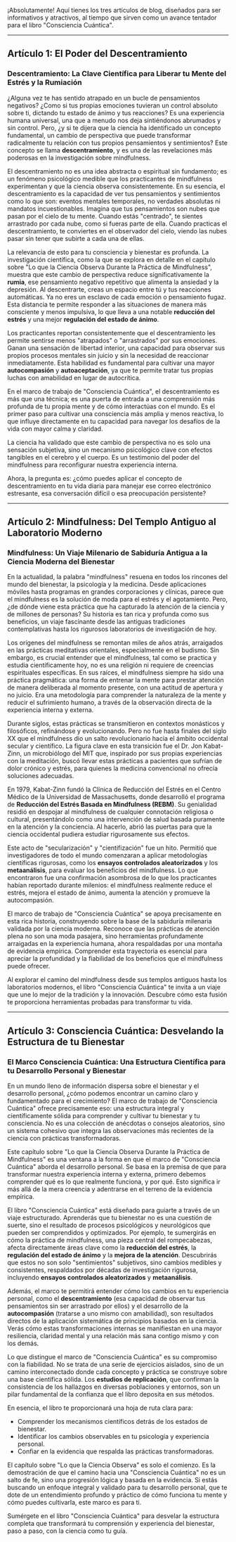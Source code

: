 ¡Absolutamente! Aquí tienes los tres artículos de blog, diseñados para ser informativos y atractivos, al tiempo que sirven como un avance tentador para el libro "Consciencia Cuántica".

---

## Artículo 1: El Poder del Descentramiento

### **Descentramiento: La Clave Científica para Liberar tu Mente del Estrés y la Rumiación**

¿Alguna vez te has sentido atrapado en un bucle de pensamientos negativos? ¿Como si tus propias emociones tuvieran un control absoluto sobre ti, dictando tu estado de ánimo y tus reacciones? Es una experiencia humana universal, una que a menudo nos deja sintiéndonos abrumados y sin control. Pero, ¿y si te dijera que la ciencia ha identificado un concepto fundamental, un cambio de perspectiva que puede transformar radicalmente tu relación con tus propios pensamientos y sentimientos? Este concepto se llama **descentramiento**, y es una de las revelaciones más poderosas en la investigación sobre mindfulness.

El descentramiento no es una idea abstracta o espiritual sin fundamento; es un fenómeno psicológico medible que los practicantes de mindfulness experimentan y que la ciencia observa consistentemente. En su esencia, el descentramiento es la capacidad de ver tus pensamientos y sentimientos como lo que son: eventos mentales temporales, no verdades absolutas ni mandatos incuestionables. Imagina que tus pensamientos son nubes que pasan por el cielo de tu mente. Cuando estás "centrado", te sientes arrastrado por cada nube, como si fueras parte de ella. Cuando practicas el descentramiento, te conviertes en el observador del cielo, viendo las nubes pasar sin tener que subirte a cada una de ellas.

La relevancia de esto para tu consciencia y bienestar es profunda. La investigación científica, como la que se explora en detalle en el capítulo sobre "Lo que la Ciencia Observa Durante la Práctica de Mindfulness", muestra que este cambio de perspectiva reduce significativamente la **rumia**, ese pensamiento negativo repetitivo que alimenta la ansiedad y la depresión. Al descentrarte, creas un espacio entre tú y tus reacciones automáticas. Ya no eres un esclavo de cada emoción o pensamiento fugaz. Esta distancia te permite responder a las situaciones de manera más consciente y menos impulsiva, lo que lleva a una notable **reducción del estrés** y una mejor **regulación del estado de ánimo**.

Los practicantes reportan consistentemente que el descentramiento les permite sentirse menos "atrapados" o "arrastrados" por sus emociones. Ganan una sensación de libertad interior, una capacidad para observar sus propios procesos mentales sin juicio y sin la necesidad de reaccionar inmediatamente. Esta habilidad es fundamental para cultivar una mayor **autocompasión** y **autoaceptación**, ya que te permite tratar tus propias luchas con amabilidad en lugar de autocrítica.

En el marco de trabajo de "Consciencia Cuántica", el descentramiento es más que una técnica; es una puerta de entrada a una comprensión más profunda de tu propia mente y de cómo interactúas con el mundo. Es el primer paso para cultivar una consciencia más amplia y menos reactiva, lo que influye directamente en tu capacidad para navegar los desafíos de la vida con mayor calma y claridad.

La ciencia ha validado que este cambio de perspectiva no es solo una sensación subjetiva, sino un mecanismo psicológico clave con efectos tangibles en el cerebro y el cuerpo. Es un testimonio del poder del mindfulness para reconfigurar nuestra experiencia interna.

Ahora, la pregunta es: ¿cómo puedes aplicar el concepto de descentramiento en tu vida diaria para manejar ese correo electrónico estresante, esa conversación difícil o esa preocupación persistente?

---

## Artículo 2: Mindfulness: Del Templo Antiguo al Laboratorio Moderno

### **Mindfulness: Un Viaje Milenario de Sabiduría Antigua a la Ciencia Moderna del Bienestar**

En la actualidad, la palabra "mindfulness" resuena en todos los rincones del mundo del bienestar, la psicología y la medicina. Desde aplicaciones móviles hasta programas en grandes corporaciones y clínicas, parece que el mindfulness es la solución de moda para el estrés y el agotamiento. Pero, ¿de dónde viene esta práctica que ha capturado la atención de la ciencia y de millones de personas? Su historia es tan rica y profunda como sus beneficios, un viaje fascinante desde las antiguas tradiciones contemplativas hasta los rigurosos laboratorios de investigación de hoy.

Los orígenes del mindfulness se remontan miles de años atrás, arraigados en las prácticas meditativas orientales, especialmente en el budismo. Sin embargo, es crucial entender que el mindfulness, tal como se practica y estudia científicamente hoy, no es una religión ni requiere de creencias espirituales específicas. En sus raíces, el mindfulness siempre ha sido una práctica pragmática: una forma de entrenar la mente para prestar atención de manera deliberada al momento presente, con una actitud de apertura y no juicio. Era una metodología para comprender la naturaleza de la mente y reducir el sufrimiento humano, a través de la observación directa de la experiencia interna y externa.

Durante siglos, estas prácticas se transmitieron en contextos monásticos y filosóficos, refinándose y evolucionando. Pero no fue hasta finales del siglo XX que el mindfulness dio un salto revolucionario hacia el ámbito occidental secular y científico. La figura clave en esta transición fue el Dr. Jon Kabat-Zinn, un microbiólogo del MIT que, inspirado por sus propias experiencias con la meditación, buscó llevar estas prácticas a pacientes que sufrían de dolor crónico y estrés, para quienes la medicina convencional no ofrecía soluciones adecuadas.

En 1979, Kabat-Zinn fundó la Clínica de Reducción del Estrés en el Centro Médico de la Universidad de Massachusetts, donde desarrolló el programa de **Reducción del Estrés Basada en Mindfulness (REBM)**. Su genialidad residió en despojar al mindfulness de cualquier connotación religiosa o cultural, presentándolo como una intervención de salud basada puramente en la atención y la conciencia. Al hacerlo, abrió las puertas para que la ciencia occidental pudiera estudiar rigurosamente sus efectos.

Este acto de "secularización" y "cientifización" fue un hito. Permitió que investigadores de todo el mundo comenzaran a aplicar metodologías científicas rigurosas, como los **ensayos controlados aleatorizados** y los **metaanálisis**, para evaluar los beneficios del mindfulness. Lo que encontraron fue una confirmación asombrosa de lo que los practicantes habían reportado durante milenios: el mindfulness realmente reduce el estrés, mejora el estado de ánimo, aumenta la atención y promueve la autocompasión.

El marco de trabajo de "Consciencia Cuántica" se apoya precisamente en esta rica historia, construyendo sobre la base de la sabiduría milenaria validada por la ciencia moderna. Reconoce que las prácticas de atención plena no son una moda pasajera, sino herramientas profundamente arraigadas en la experiencia humana, ahora respaldadas por una montaña de evidencia empírica. Comprender esta trayectoria es esencial para apreciar la profundidad y la fiabilidad de los beneficios que el mindfulness puede ofrecer.

Al explorar el camino del mindfulness desde sus templos antiguos hasta los laboratorios modernos, el libro "Consciencia Cuántica" te invita a un viaje que une lo mejor de la tradición y la innovación. Descubre cómo esta fusión te proporciona herramientas probadas para transformar tu vida.

---

## Artículo 3: Consciencia Cuántica: Desvelando la Estructura de tu Bienestar

### **El Marco Consciencia Cuántica: Una Estructura Científica para tu Desarrollo Personal y Bienestar**

En un mundo lleno de información dispersa sobre el bienestar y el desarrollo personal, ¿cómo podemos encontrar un camino claro y fundamentado para el crecimiento? El marco de trabajo de "Consciencia Cuántica" ofrece precisamente eso: una estructura integral y científicamente sólida para comprender y cultivar tu bienestar y tu consciencia. No es una colección de anécdotas o consejos aleatorios, sino un sistema cohesivo que integra las observaciones más recientes de la ciencia con prácticas transformadoras.

Este capítulo sobre "Lo que la Ciencia Observa Durante la Práctica de Mindfulness" es una ventana a la forma en que el marco de "Consciencia Cuántica" aborda el desarrollo personal. Se basa en la premisa de que para transformar nuestra experiencia interna y externa, primero debemos comprender qué es lo que realmente funciona, y por qué. Esto significa ir más allá de la mera creencia y adentrarse en el terreno de la evidencia empírica.

El libro "Consciencia Cuántica" está diseñado para guiarte a través de un viaje estructurado. Aprenderás que tu bienestar no es una cuestión de suerte, sino el resultado de procesos psicológicos y neurológicos que pueden ser comprendidos y optimizados. Por ejemplo, te sumergirás en cómo la práctica de mindfulness, una pieza central del rompecabezas, afecta directamente áreas clave como la **reducción del estrés**, la **regulación del estado de ánimo** y la **mejora de la atención**. Descubrirás que estos no son solo "sentimientos" subjetivos, sino cambios medibles y consistentes, respaldados por décadas de investigación rigurosa, incluyendo **ensayos controlados aleatorizados** y **metaanálisis**.

Además, el marco te permitirá entender cómo los cambios en tu experiencia personal, como el **descentramiento** (esa capacidad de observar tus pensamientos sin ser arrastrado por ellos) y el desarrollo de la **autocompasión** (tratarse a uno mismo con amabilidad), son resultados directos de la aplicación sistemática de principios basados en la ciencia. Verás cómo estas transformaciones internas se manifiestan en una mayor resiliencia, claridad mental y una relación más sana contigo mismo y con los demás.

Lo que distingue el marco de "Consciencia Cuántica" es su compromiso con la fiabilidad. No se trata de una serie de ejercicios aislados, sino de un camino interconectado donde cada concepto y práctica se construye sobre una base científica sólida. Los **estudios de replicación**, que confirman la consistencia de los hallazgos en diversas poblaciones y entornos, son un pilar fundamental de la confianza que el libro deposita en sus métodos.

En esencia, el libro te proporcionará una hoja de ruta clara para:
*   Comprender los mecanismos científicos detrás de los estados de bienestar.
*   Identificar los cambios observables en tu psicología y experiencia personal.
*   Confiar en la evidencia que respalda las prácticas transformadoras.

El capítulo sobre "Lo que la Ciencia Observa" es solo el comienzo. Es la demostración de que el camino hacia una "Consciencia Cuántica" no es un salto de fe, sino una progresión lógica y basada en la evidencia. Si estás buscando un enfoque integral y validado para tu desarrollo personal, que te dote de un entendimiento profundo y práctico de cómo funciona tu mente y cómo puedes cultivarla, este marco es para ti.

Sumérgete en el libro "Consciencia Cuántica" para desvelar la estructura completa que transformará tu comprensión y experiencia del bienestar, paso a paso, con la ciencia como tu guía.